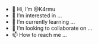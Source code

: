 - 👋 Hi, I’m @K4rmu
- 👀 I’m interested in ...
- 🌱 I’m currently learning ...
- 💞️ I’m looking to collaborate on ...
- 📫 How to reach me ...

<!---
K4rmu/K4rmu is a ✨ special ✨ repository because its `README.md` (this file) appears on your GitHub profile.
You can click the Preview link to take a look at your changes.
--->
